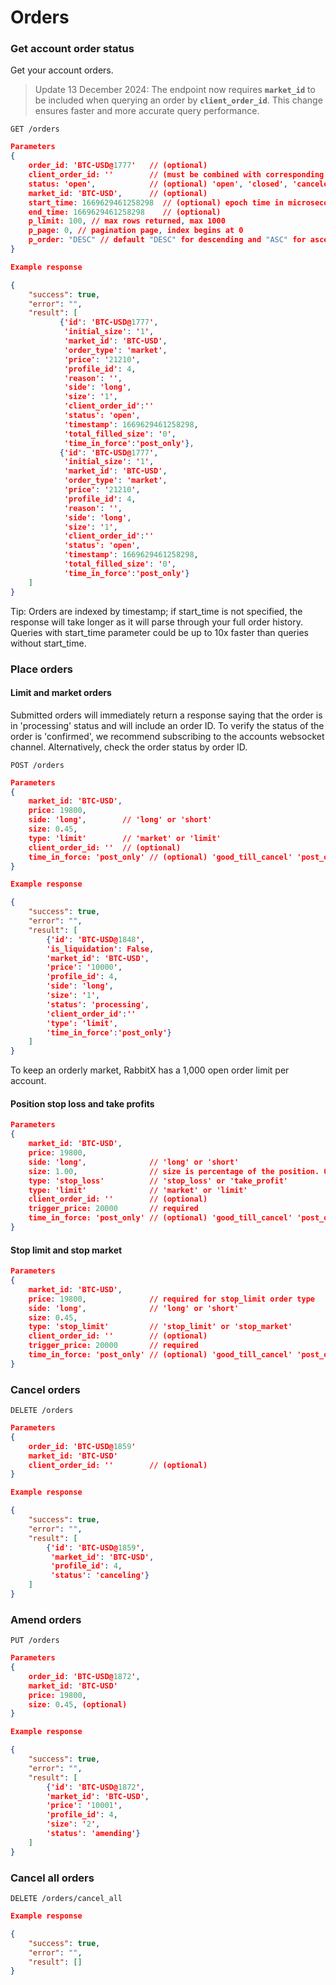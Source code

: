 # Orders

### Get account order status

Get your account orders.

> Update 13 December 2024: The endpoint now requires **`market_id`** to be included when querying an order by **`client_order_id`**. This change ensures faster and more accurate query performance.

```
GET /orders
```

```json
Parameters
{
    order_id: 'BTC-USD@1777'   // (optional)
    client_order_id: ''        // (must be combined with corresponding market_id) (optional)
    status: 'open',            // (optional) 'open', 'closed', 'canceled', 'rejected', 'processing', 'amending', 'cancelingall', 'canceling'
    market_id: 'BTC-USD',      // (optional)
    start_time: 1669629461258298  // (optional) epoch time in microseconds
    end_time: 1669629461258298    // (optional)
    p_limit: 100, // max rows returned, max 1000
    p_page: 0, // pagination page, index begins at 0
    p_order: "DESC" // default "DESC" for descending and "ASC" for ascending
}
```

```json
Example response

{
    "success": true,
    "error": "",
    "result": [
           {'id': 'BTC-USD@1777',
            'initial_size': '1',
            'market_id': 'BTC-USD',
            'order_type': 'market',
            'price': '21210',
            'profile_id': 4,
            'reason': '',
            'side': 'long',
            'size': '1',
            'client_order_id':''
            'status': 'open',
            'timestamp': 1669629461258298,
            'total_filled_size': '0',
            'time_in_force':'post_only'},
           {'id': 'BTC-USD@1777',
            'initial_size': '1',
            'market_id': 'BTC-USD',
            'order_type': 'market',
            'price': '21210',
            'profile_id': 4,
            'reason': '',
            'side': 'long',
            'size': '1',
            'client_order_id':''
            'status': 'open',
            'timestamp': 1669629461258298,
            'total_filled_size': '0',
            'time_in_force':'post_only'}
    ]
}
```

Tip: Orders are indexed by timestamp; if start\_time is not specified, the response will take longer as it will parse through your full order history. Queries with start\_time parameter could be up to 10x faster than queries without start\_time.

### Place orders

#### Limit and market orders

Submitted orders will immediately return a response saying that the order is in 'processing' status and will include an order ID. To verify the status of the order is 'confirmed', we recommend subscribing to the accounts websocket channel. Alternatively, check the order status by order ID.

```
POST /orders
```

```json
Parameters
{
    market_id: 'BTC-USD',
    price: 19800,
    side: 'long',        // 'long' or 'short'
    size: 0.45, 
    type: 'limit'        // 'market' or 'limit'
    client_order_id: ''  // (optional)
    time_in_force: 'post_only' // (optional) 'good_till_cancel' 'post_only' 'immediate_or_cancel' 'fill_or_kill'
}
```

```json
Example response

{
    "success": true,
    "error": "",
    "result": [
        {'id': 'BTC-USD@1848',
        'is_liquidation': False,
        'market_id': 'BTC-USD',
        'price': '10000',
        'profile_id': 4,
        'side': 'long',
        'size': '1',
        'status': 'processing',
        'client_order_id':''
        'type': 'limit',
        'time_in_force':'post_only'}
    ]
}
```

To keep an orderly market, RabbitX has a 1,000 open order limit per account.

#### Position stop loss and take profits

```json
Parameters
{
    market_id: 'BTC-USD',
    price: 19800,
    side: 'long',              // 'long' or 'short'
    size: 1.00,                // size is percentage of the position. 0.5 means 50% of the position. 1.0 means 100% of the position.
    type: 'stop_loss'          // 'stop_loss' or 'take_profit'
    type: 'limit'              // 'market' or 'limit'
    client_order_id: ''        // (optional)
    trigger_price: 20000       // required
    time_in_force: 'post_only' // (optional) 'good_till_cancel' 'post_only' 'immediate_or_cancel' 'fill_or_kill'
}
```

#### Stop limit and stop market

```json
Parameters
{
    market_id: 'BTC-USD',
    price: 19800,              // required for stop_limit order type
    side: 'long',              // 'long' or 'short'
    size: 0.45, 
    type: 'stop_limit'         // 'stop_limit' or 'stop_market'
    client_order_id: ''        // (optional)
    trigger_price: 20000       // required
    time_in_force: 'post_only' // (optional) 'good_till_cancel' 'post_only' 'immediate_or_cancel' 'fill_or_kill'
}
```

### Cancel orders

```
DELETE /orders
```

```json
Parameters
{
    order_id: 'BTC-USD@1859'
    market_id: 'BTC-USD'
    client_order_id: ''        // (optional)
}
```

```json
Example response

{
    "success": true,
    "error": "",
    "result": [
        {'id': 'BTC-USD@1859',
         'market_id': 'BTC-USD',
         'profile_id': 4,
         'status': 'canceling'}
    ]
}

```

### Amend orders

```
PUT /orders
```

```json
Parameters
{
    order_id: 'BTC-USD@1872',
    market_id: 'BTC-USD'
    price: 19800,
    size: 0.45, (optional)
}
```

```json
Example response

{
    "success": true,
    "error": "",
    "result": [
        {'id': 'BTC-USD@1872',
        'market_id': 'BTC-USD',
        'price': '10001',
        'profile_id': 4,
        'size': '2',
        'status': 'amending'}
    ]
}
```

### Cancel all orders

```
DELETE /orders/cancel_all
```

```json
Example response

{
    "success": true,
    "error": "",
    "result": []
}
```
